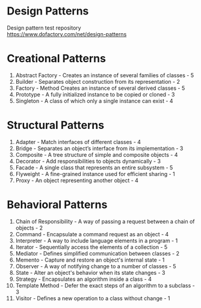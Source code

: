 # Design Patterns
Design pattern test repository <br>
https://www.dofactory.com/net/design-patterns

# Creational Patterns

  1. Abstract Factory -	Creates an instance of several families of classes - 5
  2. Builder - Separates object construction from its representation - 2
  3. Factory - Method	Creates an instance of several derived classes - 5
  4. Prototype - A fully initialized instance to be copied or cloned - 3
  5. Singleton - A class of which only a single instance can exist - 4
  
  
# Structural Patterns

  1. Adapter - Match interfaces of different classes - 4
  2. Bridge -	Separates an object’s interface from its implementation - 3
  3. Composite - A tree structure of simple and composite objects - 4
  4. Decorator - Add responsibilities to objects dynamically - 3
  5. Facade - A single class that represents an entire subsystem - 5
  6. Flyweight - A fine-grained instance used for efficient sharing - 1
  7. Proxy - An object representing another object - 4
  
  
# Behavioral Patterns

  1. Chain of Responsibility - A way of passing a request between a chain of objects - 2
  2. Command - Encapsulate a command request as an object - 4
  3. Interpreter - A way to include language elements in a program - 1
  4. Iterator - Sequentially access the elements of a collection - 5
  5. Mediator - Defines simplified communication between classes - 2
  6. Memento - Capture and restore an object's internal state - 1
  7. Observer - A way of notifying change to a number of classes - 5
  8. State - Alter an object's behavior when its state changes - 3
  9. Strategy - Encapsulates an algorithm inside a class - 4
  10. Template Method - Defer the exact steps of an algorithm to a subclass - 3
  11. Visitor - Defines a new operation to a class without change - 1
  
